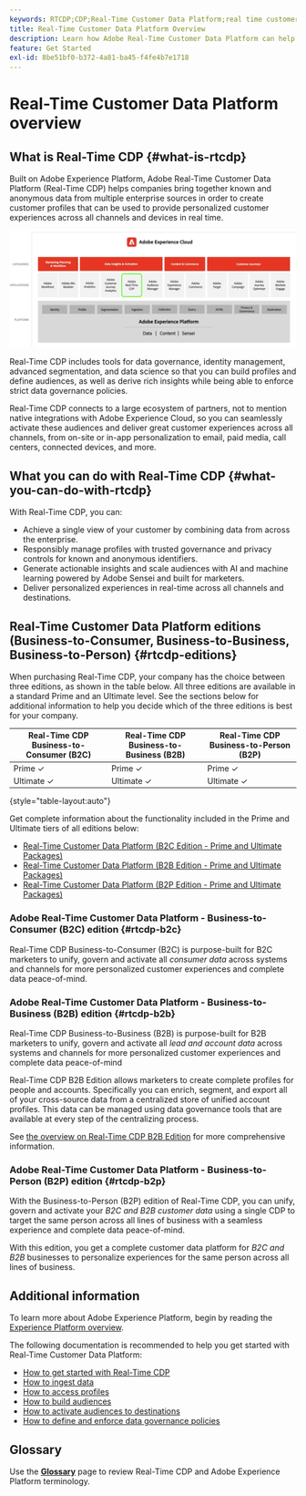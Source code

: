 ```yaml
---
keywords: RTCDP;CDP;Real-Time Customer Data Platform;real time customer data platform;real time cdp;cdp;Customer AI
title: Real-Time Customer Data Platform Overview
description: Learn how Adobe Real-Time Customer Data Platform can help you bring together known and anonymous data from multiple enterprise sources in order to create customer profiles that can be used to provide personalized customer experiences across all channels and devices in real time.
feature: Get Started
exl-id: 8be51bf0-b372-4a81-ba45-f4fe4b7e1718
---
```

# Real-Time Customer Data Platform overview

## What is Real-Time CDP {#what-is-rtcdp}

Built on Adobe Experience Platform, Adobe Real-Time Customer Data Platform (Real-Time CDP) helps companies bring together known and anonymous data from multiple enterprise sources in order to create customer profiles that can be used to provide personalized customer experiences across all channels and devices in real time.

![Overview of various Experience Platform apps, with Real-Time CDP highlighted.](/help/rtcdp/assets/platform-apps-overview.png)

Real-Time CDP includes tools for data governance, identity management, advanced segmentation, and data science so that you can build profiles and define audiences, as well as derive rich insights while being able to enforce strict data governance policies.

Real-Time CDP connects to a large ecosystem of partners, not to mention native integrations with Adobe Experience Cloud, so you can seamlessly activate these audiences and deliver great customer experiences across all channels, from on-site or in-app personalization to email, paid media, call centers, connected devices, and more.

## What you can do with Real-Time CDP {#what-you-can-do-with-rtcdp}

With Real-Time CDP, you can:

* Achieve a single view of your customer by combining data from across the enterprise.
* Responsibly manage profiles with trusted governance and privacy controls for known and anonymous identifiers.
* Generate actionable insights and scale audiences with AI and machine learning powered by Adobe Sensei and built for marketers.
* Deliver personalized experiences in real-time across all channels and destinations.

## Real-Time Customer Data Platform editions (Business-to-Consumer, Business-to-Business, Business-to-Person) {#rtcdp-editions}

When purchasing Real-Time CDP, your company has the choice between three editions, as shown in the table below. All three editions are available in a standard Prime and an Ultimate level. See the sections below for additional information to help you decide which of the three editions is best for your company.

|Real-Time CDP Business-to-Consumer (B2C) | Real-Time CDP Business-to-Business (B2B) | Real-Time CDP Business-to-Person (B2P)|
|---------|----------|---------|
| Prime ✓ | Prime ✓ | Prime ✓ |
| Ultimate ✓ | Ultimate ✓ | Ultimate ✓ |

{style="table-layout:auto"}

Get complete information about the functionality included in the Prime and Ultimate tiers of all editions below:

* [Real-Time Customer Data Platform (B2C Edition - Prime and Ultimate Packages)](https://helpx.adobe.com/legal/product-descriptions/real-time-customer-data-platform-b2c-edition-prime-and-ultimate-packages.html)
* [Real-Time Customer Data Platform (B2B Edition - Prime and Ultimate Packages)](https://helpx.adobe.com/legal/product-descriptions/real-time-customer-data-platform-b2b-edition-prime-and-ultimate-packages.html)
* [Real-Time Customer Data Platform (B2P Edition - Prime and Ultimate Packages)](https://helpx.adobe.com/legal/product-descriptions/real-time-customer-data-platform-b2p-edition-prime-and-ultimate-packages.html)

### Adobe Real-Time Customer Data Platform - Business-to-Consumer (B2C) edition {#rtcdp-b2c}

Real-Time CDP Business-to-Consumer (B2C) is purpose-built for B2C marketers to unify, govern and activate all *consumer data* across systems and channels for more personalized customer experiences and complete data peace-of-mind.

### Adobe Real-Time Customer Data Platform - Business-to-Business (B2B) edition {#rtcdp-b2b}

Real-Time CDP Business-to-Business (B2B) is purpose-built for B2B marketers to unify, govern and activate all *lead and account data* across systems and channels for more personalized customer experiences and complete data peace-of-mind

Real-Time CDP B2B Edition allows marketers to create complete profiles for people and accounts. Specifically you can enrich, segment, and export all of your cross-source data from a centralized store of unified account profiles. This data can be managed using data governance tools that are available at every step of the centralizing process.

See [the overview on Real-Time CDP B2B Edition](./b2b-overview.md) for more comprehensive information.

### Adobe Real-Time Customer Data Platform - Business-to-Person (B2P) edition {#rtcdp-b2p}

With the Business-to-Person (B2P) edition of Real-Time CDP, you can unify, govern and activate your *B2C and B2B customer data* using a single CDP to target the same person across all lines of business with a seamless experience and complete data peace-of-mind.

With this edition, you get a complete customer data platform for *B2C and B2B* businesses to personalize experiences for the same person across all lines of business.

## Additional information

To learn more about Adobe Experience Platform, begin by reading the [Experience Platform overview](../landing/home.md).

The following documentation is recommended to help you get started with Real-Time Customer Data Platform:

* [How to get started with Real-Time CDP](get-started.md)
* [How to ingest data](sources/sources-overview.md)
* [How to access profiles](profile/profile-overview.md)
* [How to build audiences](segmentation/segmentation-overview.md)
* [How to activate audiences to destinations](destinations/overview.md)
* [How to define and enforce data governance policies](privacy/data-governance-overview.md)

## Glossary

Use the [**Glossary**](/help/landing/glossary.md) page to review Real-Time CDP and Adobe Experience Platform terminology.
